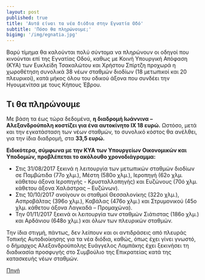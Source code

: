 ```yaml
---
layout: post
published: true
title: 'Αυτά είναι τα νέα διόδια στην Εγνατία Οδό'
subtitle: 'Πόσο θα πληρώνουμε;'
bigimg: '/img/egnatia.jpg'	
---
```


Βαρύ τίμημα θα καλούνται πολύ σύντομα να πληρώνουν οι οδηγοί που κινούνται επί της Εγνατίας Οδού, καθως με Κοινή Υπουργική Απόφαση (ΚΥΑ) των Ευκλείδη Τσακαλώτου και Χρήστου Σπίρτζη προχωρά η χωροθέτηση συνολικά 38 νέων σταθμών διοδίων (18 μετωπικοί και 20 πλευρικοί), κατά μήκος όλου του οδικού άξονα που συνδέει την Ηγουμενίτσα με τους Κήπους Έβρου.

## Τι θα πληρώνουμε

Με βάση τα έως τώρα δεδομένα, **η διαδρομή Ιωάννινα – Αλεξανδρούπολη κοστίζει για ένα αυτοκίνητο ΙΧ 18 ευρώ.**
Ωστόσο, μετά και την εγκατάσταση των νέων σταθμών, το συνολικό κόστος θα ανέλθει, για την ίδια διαδρομή, στα **33,5 ευρώ.**

**Ειδικότερα, σύμφωνα με την ΚΥΑ των Υπουργείων Οικονομικών και Υποδομών, προβλέπεται το ακόλουθο χρονοδιάγραμμα:**

- Στις 31/08/2017 ξεκινά η λειτουργία των μετωπικών σταθμών διοδίων σε Παμβώτιδα (77ο χλμ.), Μέστη (580ο χλμ.), Ιεροπηγή (62ο χλμ. κάθετου άξονα Ιεροπηγής - Κρυσταλλοπηγής) και Ευζώνους (70ό χλμ. κάθετου άξονα Χαλάστρας – Ευζώνων).
- Στις 10/10/2017 ανοίγουν οι σταθμοί Θεσσαλονίκης (322ο χλμ.), Ασπροβάλτας (396ο χλμ.), Καβάλας (476ο χλμ.) και Στρυμονικού (45ο χλμ. κάθετου άξονα Λαγκαδά – Προμαχώνα).
- Την 01/11/2017 ξεκινά οι λειτουργία των σταθμών Σιάτιστας (186ο χλμ.) και Αρδάνιου (648ο χλμ.) και όλων των πλευρικών σταθμών.

Την ίδια στιγμή, πάντως, δεν λείπουν και οι αντιδράσεις από πλευράς Τοπικής Αυτοδιοίκησης για τα νέα διόδια, καθώς, όπως έχει γίνει γνωστό, ο δήμαρχος Αλεξανδρούπολης Ευάγγελος Λαμπάκης έχει ξεκινήσει τη διαδικασία προσφυγής στο Συμβούλιο της Επικρατείας κατά της κατασκευής νέων σταθμών.


[Πηγή](http://www.newsbomb.gr/ellada/news/story/804887/prosoxi-ayta-einai-ta-nea-diodia-stin-egnatia-odo-poso-tha-plironoyme)
